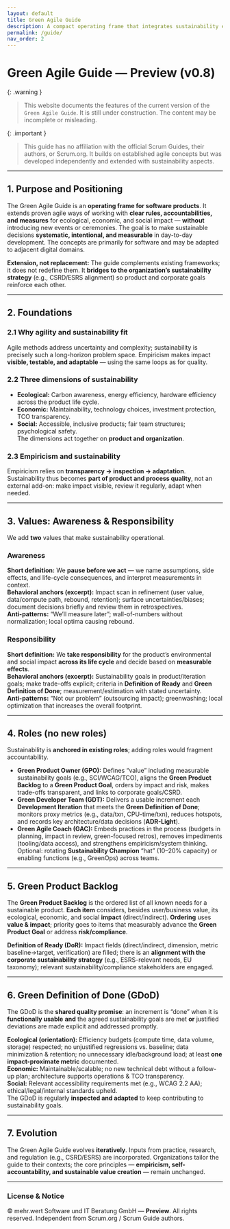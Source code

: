 ```yaml
---
layout: default
title: Green Agile Guide
description: A compact operating frame that integrates sustainability empirically into agile software development — without adding new meetings.
permalink: /guide/
nav_order: 2
---
```


# Green Agile Guide — Preview (v0.8)

{: .warning }
> This website documents the features of the current version of the `Green Agile Guide`. 
It is still under construction. The content may be incomplete or misleading.

{: .important }
> This guide has no affiliation with the official Scrum Guides, their authors, or Scrum.org. It builds on established agile concepts but was developed independently and extended with sustainability aspects.

---

## 1. Purpose and Positioning

The Green Agile Guide is an **operating frame for software products**. It extends proven agile ways of working with **clear rules, accountabilities, and measures** for ecological, economic, and social impact — **without** introducing new events or ceremonies. The goal is to make sustainable decisions **systematic, intentional, and measurable** in day-to-day development. The concepts are primarily for software and may be adapted to adjacent digital domains.

**Extension, not replacement:** The guide complements existing frameworks; it does not redefine them. It **bridges to the organization’s sustainability strategy** (e.g., CSRD/ESRS alignment) so product and corporate goals reinforce each other.

---

## 2. Foundations

### 2.1 Why agility and sustainability fit
Agile methods address uncertainty and complexity; sustainability is precisely such a long-horizon problem space. Empiricism makes impact **visible, testable, and adaptable** — using the same loops as for quality.

### 2.2 Three dimensions of sustainability
- **Ecological:** Carbon awareness, energy efficiency, hardware efficiency across the product life cycle.  
- **Economic:** Maintainability, technology choices, investment protection, TCO transparency.  
- **Social:** Accessible, inclusive products; fair team structures; psychological safety.  
The dimensions act together on **product and organization**.

### 2.3 Empiricism and sustainability
Empiricism relies on **transparency → inspection → adaptation**. Sustainability thus becomes **part of product and process quality**, not an external add-on: make impact visible, review it regularly, adapt when needed.

---

## 3. Values: Awareness & Responsibility

We add **two** values that make sustainability operational.

### Awareness
**Short definition:** We **pause before we act** — we name assumptions, side effects, and life-cycle consequences, and interpret measurements in context.  
**Behavioral anchors (excerpt):** Impact scan in refinement (user value, data/compute path, rebound, retention); surface uncertainties/biases; document decisions briefly and review them in retrospectives.  
**Anti-patterns:** “We’ll measure later”; wall-of-numbers without normalization; local optima causing rebound.

### Responsibility
**Short definition:** We **take responsibility** for the product’s environmental and social impact **across its life cycle** and decide based on **measurable effects**.  
**Behavioral anchors (excerpt):** Sustainability goals in product/iteration goals; make trade-offs explicit; criteria in **Definition of Ready** and **Green Definition of Done**; measurement/estimation with stated uncertainty.  
**Anti-patterns:** “Not our problem” (outsourcing impact); greenwashing; local optimization that increases the overall footprint.

---

## 4. Roles (no new roles)

Sustainability is **anchored in existing roles**; adding roles would fragment accountability.

- **Green Product Owner (GPO):** Defines “value” including measurable sustainability goals (e.g., SCI/WCAG/TCO), aligns the **Green Product Backlog** to a **Green Product Goal**, orders by impact and risk, makes trade-offs transparent, and links to corporate goals/CSRD.  
- **Green Developer Team (GDT):** Delivers a usable increment each **Development Iteration** that meets the **Green Definition of Done**; monitors proxy metrics (e.g., data/txn, CPU-time/txn), reduces hotspots, and records key architecture/data decisions (**ADR-Light**).  
- **Green Agile Coach (GAC):** Embeds practices in the process (budgets in planning, impact in review, green-focused retros), removes impediments (tooling/data access), and strengthens empiricism/system thinking. Optional: rotating **Sustainability Champion** “hat” (10–20% capacity) or enabling functions (e.g., GreenOps) across teams.

---

## 5. Green Product Backlog

The **Green Product Backlog** is the ordered list of all known needs for a sustainable product. **Each item** considers, besides user/business value, its ecological, economic, and social **impact** (direct/indirect). **Ordering** uses **value & impact**; priority goes to items that measurably advance the **Green Product Goal** or address **risk/compliance**.

**Definition of Ready (DoR):** Impact fields (direct/indirect, dimension, metric baseline→target, verification) are filled; there is an **alignment with the corporate sustainability strategy** (e.g., ESRS-relevant needs, EU taxonomy); relevant sustainability/compliance stakeholders are engaged.

---

## 6. Green Definition of Done (GDoD)

The GDoD is the **shared quality promise**: an increment is “done” when it is **functionally usable** **and** the agreed sustainability goals are met **or** justified deviations are made explicit and addressed promptly.

**Ecological (orientation):** Efficiency budgets (compute time, data volume, storage) respected; no unjustified regressions vs. baseline; data minimization & retention; no unnecessary idle/background load; at least **one impact-proximate metric** documented.  
**Economic:** Maintainable/scalable; no new technical debt without a follow-up plan; architecture supports operations & TCO transparency.  
**Social:** Relevant accessibility requirements met (e.g., WCAG 2.2 AA); ethical/legal/internal standards upheld.  
The GDoD is regularly **inspected and adapted** to keep contributing to sustainability goals.

---

## 7. Evolution

The Green Agile Guide evolves **iteratively**. Inputs from practice, research, and regulation (e.g., CSRD/ESRS) are incorporated. Organizations tailor the guide to their contexts; the core principles — **empiricism, self-accountability, and sustainable value creation** — remain unchanged.

---

### License & Notice
© mehr.wert Software und IT Beratung GmbH — **Preview**. All rights reserved. Independent from Scrum.org / Scrum Guide authors.